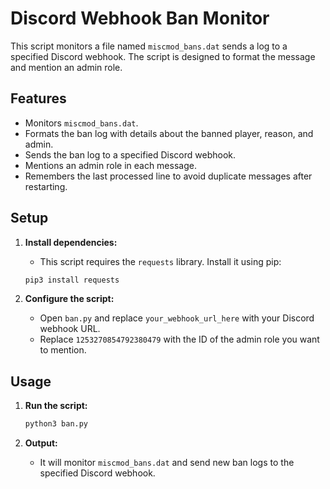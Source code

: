 # Discord Webhook Ban Monitor

This script monitors a file named `miscmod_bans.dat` sends a log to a specified Discord webhook. The script is designed to format the message and mention an admin role.

## Features

- Monitors `miscmod_bans.dat`.
- Formats the ban log with details about the banned player, reason, and admin.
- Sends the ban log to a specified Discord webhook.
- Mentions an admin role in each message.
- Remembers the last processed line to avoid duplicate messages after restarting.

## Setup

1. **Install dependencies:**
    - This script requires the `requests` library. Install it using pip:
    ```sh
    pip3 install requests
    ```

2. **Configure the script:**
    - Open `ban.py` and replace `your_webhook_url_here` with your Discord webhook URL.
    - Replace `1253270854792380479` with the ID of the admin role you want to mention.

## Usage

1. **Run the script:**
    ```sh
    python3 ban.py
    ```

2. **Output:**
    - It will monitor `miscmod_bans.dat` and send new ban logs to the specified Discord webhook.
